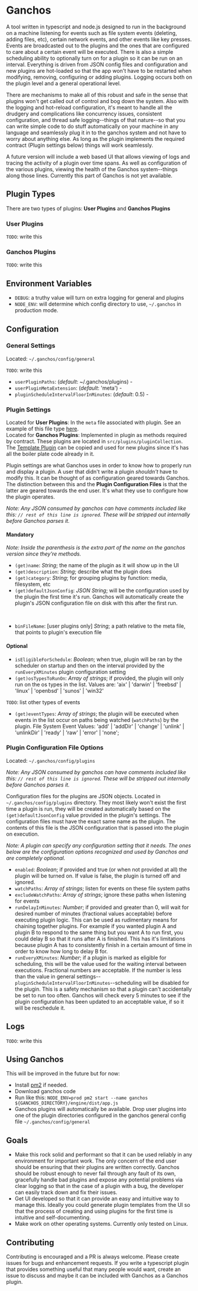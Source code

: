 # Ganchos

A tool written in typescript and node.js designed to run in the background on a machine listening for events such as file system events (deleting, adding files, etc), certain network events, and other 
events like key presses. Events are broadcasted out to the plugins and the ones that are configured to care about a certain event will be executed. There is also a simple scheduling
ability to optionally turn on for a plugin so it can be run on an interval. Everything is driven from JSON config files and configuration and new plugins are hot-loaded so 
that the app won't have to be restarted when modifying, removing, configuring or adding plugins. Logging occurs both on the plugin level and a general operational level. 

There are mechanisms to make all of this robust and safe in the sense that plugins won't get called out of control and bog down the system. Also with the logging and hot-reload configuration,
it's meant to handle all the drudgery and complications like concurrency issues, consistent configuration, and thread safe logging--things of that nature--so that you can write simple code 
to do stuff automatically on your machine in any language and seamlessly plug it in to the ganchos system and not have to worry about anything else. As long as the plugin implements 
the required contract (Plugin settings below) things will work seamlessly.

A future version will include a web based UI that allows viewing of logs and tracing the activity of a plugin over time spans. As well as configuration of the various plugins, viewing the health
of the Ganchos system--things along those lines. Currently this part of Ganchos is not yet available.

## Plugin Types
There are two types of plugins: **User Plugins** and **Ganchos Plugins**

### User Plugins
`TODO`: write this

### Ganchos Plugins
`TODO`: write this

## Environment Variables
* `DEBUG`: a truthy value will turn on extra logging for general and plugins
* `NODE_ENV`: will determine which config directory to use, `~/.ganchos` in production mode.

## Configuration

### General Settings
Located: `~/.ganchos/config/general`

`TODO`: write this
* `userPluginPaths`: (*default*: ~/.ganchos/plugins) -
* `userPluginMetaExtension`: (*default*: 'meta') - 
* `pluginScheduleIntervalFloorInMinutes`: (*default*: 0.5) - 


### Plugin Settings
Located for **User Plugins**: In the `meta` file associated with plugin. See an example of this file type [here](shared/src/plugins/DefaultUserPluginMetaFile.meta).
<br>
Located for **Ganchos Plugins**: Implemented in plugin as methods required by contract. These plugins are located in `src/plugins/pluginCollection`.
The [Template Plugin](engine/src/plugins/pluginCollection/TemplatePlugin.ts) can be copied and used for new plugins since it's has all the boiler plate code already in it.


Plugin settings are what Ganchos uses in order to know how to properly run and display a plugin. A user that didn't write a plugin *shouldn't* have to modify this.
It can be thought of as configuration geared towards Ganchos. The distinction between this and the **Plugin Configuration Files** is that the latter are geared towards 
the end user. It's what they use to configure how the plugin operates.

*Note: Any JSON consumed by ganchos can have comments included like this: `// rest of this line is ignored`. These will be stripped out internally before Ganchos parses it.*

#### Mandatory
*Note: Inside the parenthesis is the extra part of the name on the ganchos version since they're methods.*

* `(get)name`: *String*; the name of the plugin as it will show up in the UI
* `(get)description`: *String*; describe what the plugin does
* `(get)category`: *String*; for grouping plugins by function: media, filesystem, etc
* `(get)defaultJsonConfig`: *JSON String*; will be the configuration used by the plugin the first time it's run. Ganchos will automatically create
 the plugin's JSON configuration file on disk with this after the first run.
<br>

* `binFileName`: [user plugins only] *String*; a path relative to the meta file, that points to plugin's execution file

#### Optional
* `isEligibleForSchedule`: *Boolean*; when true, plugin will be ran by the scheduler on startup and then on the interval provided by the `runEveryXMinutes` plugin configuration setting
* `(get)osTypesToRunOn`: *Array of strings*; if provided, the plugin will only run on the os types in the list. Values are: 'aix' | 'darwin' | 'freebsd' | 'linux' | 'openbsd' | 'sunos' | 'win32'

`TODO`: list other types of events
* `(get)eventTypes`: *Array of strings*; the plugin will be executed when events in the list occur on paths being watched (`watchPaths`) by the plugin. 
File System Event Values: 'add' | 'addDir' | 'change' | 'unlink' | 'unlinkDir' | 'ready' | 'raw' | 'error' | 'none';

### Plugin Configuration File Options
Located: `~/.ganchos/config/plugins`

*Note: Any JSON consumed by ganchos can have comments included like this: `// rest of this line is ignored`. These will be stripped out internally before Ganchos parses it.*

Configuration files for the plugins are JSON objects. Located in `~/.ganchos/config/plugins` directory. They most likely won't exist the first time a plugin
is run, they will be created automatically based on the `(get)defaultJsonConfig` value provided in the plugin's settings. The configuration files must have the exact same name as the plugin. 
The contents of this file is the JSON configuration that is passed into the plugin on execution. 

*Note: A plugin can specify any configuration setting that it needs. The ones below are the configuration options recognized and used by Ganchos and are completely optional.* 

* `enabled`: *Boolean*; if provided and true (or when not provided at all) the plugin will be turned on. If value is false, the plugin is turned off and ignored.
* `watchPaths`: *Array of strings*; listen for events on these file system paths
* `excludeWatchPaths`: *Array of strings*; ignore these paths when listening for events
* `runDelayInMinutes`: *Number*; if provided and greater than 0, will wait for desired number of minutes (fractional values acceptable) before executing plugin logic. This can be used as rudimentary means for chaining together plugins.
For example if you wanted plugin A and plugin B to respond to the same thing but you want A to run first, you could delay B so that it runs after A is finished. This has it's limitations because plugin A has to consistently finish in
a certain amount of time in order to know how long to delay B for. 
* `runEveryXMinutes`: *Number*; if a plugin is marked as eligible for scheduling, this will be the value used for the waiting interval between executions. Fractional numbers are acceptable. 
If the number is less than the value in general settings--`pluginScheduleIntervalFloorInMinutes`--scheduling will be disabled for the plugin. This is a safety mechanism so that a plugin can't accidentally be set to run too often. Ganchos will
check every 5 minutes to see if the plugin configuration has been updated to an acceptable value, if so it will be reschedule it.

## Logs
`TODO`: write this

## Using Ganchos
This will be improved in the future but for now:
<br>

* Install [pm2](https://www.npmjs.com/package/pm2) if needed.
* Download ganchos code
* Run like this: `NODE_ENV=prod pm2 start --name ganchos ${GANCHOS_DIRECTORY}/engine/dist/app.js`
* Ganchos plugins will automatically be available. Drop user plugins into one of the plugin directories configured in the ganchos general config file `~/.ganchos/config/general`

## Goals
* Make this rock solid and performant so that it can be used reliably in any environment for important work. The only concern of the end user should be ensuring that their plugins are written correctly.
Ganchos should be robust enough to never fail through any fault of its own, gracefully handle bad plugins and expose any potential problems via clear logging so that in the case of a plugin with a bug, 
the developer can easily track down and fix their issues. 
* Get UI developed so that it can provide an easy and intuitive way to manage this. Ideally you could generate plugin templates from the UI so that the process of creating and using plugins for the first time is intuitive and self-documenting.
* Make work on other operating systems. Currently only tested on Linux.

## Contributing 

Contributing is encouraged and a PR is always welcome. Please create issues for bugs and enhancement requests. If you write a typescript plugin that provides something useful that many people would want, create an issue to discuss and maybe it can be included with Ganchos as a Ganchos plugin.